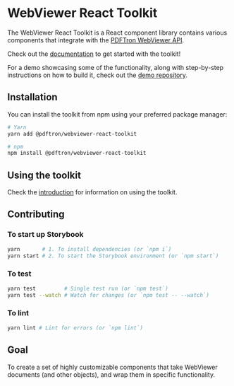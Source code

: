 # WebViewer React Toolkit

The WebViewer React Toolkit is a React component library contains various
components that integrate with the
[PDFTron WebViewer API](https://www.pdftron.com/documentation/web/).

Check out the [documentation](https://pdftron.github.io/webviewer-react-toolkit)
to get started with the toolkit!

For a demo showcasing some of the functionality, along with step-by-step
instructions on how to build it, check out the
[demo repository](https://github.com/PDFTron/webviewer-react-toolkit-demo).

## Installation

You can install the toolkit from npm using your preferred package manager:

```bash
# Yarn
yarn add @pdftron/webviewer-react-toolkit

# npm
npm install @pdftron/webviewer-react-toolkit
```

## Using the toolkit

Check the [introduction](https://pdftron.github.io/webviewer-react-toolkit) for
information on using the toolkit.

## Contributing

### To start up Storybook

```bash
yarn       # 1. To install dependencies (or `npm i`)
yarn start # 2. To start the Storybook environment (or `npm start`)
```

### To test

```bash
yarn test         # Single test run (or `npm test`)
yarn test --watch # Watch for changes (or `npm test -- --watch`)
```

### To lint

```bash
yarn lint # Lint for errors (or `npm lint`)
```

## Goal

To create a set of highly customizable components that take WebViewer documents
(and other objects), and wrap them in specific functionality.
